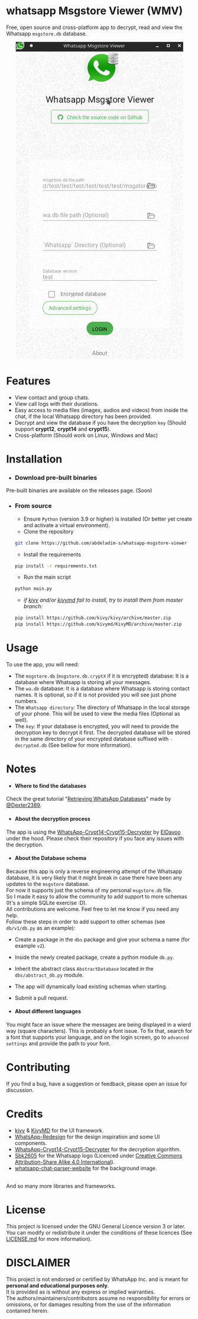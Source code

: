 # whatsapp Msgstore Viewer (WMV)
Free, open source and cross-platform app to decrypt, read and view the Whatsapp `msgstore.db` database.
<br/>
<p align="center">
  <img src="./assets/demo/demo_gif_2.gif">
</p>

# Features
* View contact and group chats. 
* View call logs with their durations.
* Easy access to media files (images, audios and videos) from inside the chat, if the local Whatsapp directory has been provided. 
* Decrypt and view the database if you have the decryption `key` (Should support **crypt12**, **crypt14** and **crypt15**).
* Cross-platform (Should work on Linux, Windows and Mac)


# Installation
* ### Download pre-built binaries
Pre-built binaries are available on the releases page. 
(Soon) 
* ### From source
  * Ensure `Python` (version 3.9 or higher) is installed (Or better yet create and activate a virtual environment).
  * Clone the repository
  ```bash 
  git clone https://github.com/abdeladim-s/whatsapp-msgstore-viewer 
  ```
  * Install the requirements
  ```bash 
  pip install -r requirements.txt
  ```
  * Run the main script
  ```bash 
  python main.py 
  ```
  * _if [kivy](https://kivy.org/doc/stable/) and/or [kivymd](https://kivymd.readthedocs.io/) fail to install, try to install them from master branch:_
  ```bash 
  pip install https://github.com/kivy/kivy/archive/master.zip
  pip install https://github.com/kivymd/KivyMD/archive/master.zip 
  ```

# Usage
To use the app, you will need:
* The `msgstore.db` (`msgstore.db.cryptX` if it is encrypted) database: It is a database where Whatsapp is storing all your messages.
* The `wa.db` database: It is a database where Whatsapp is storing contact names. It is optional, so if it is not provided you will see just phone numbers.
* The `Whatsapp directory`: The directory of Whatsapp in the local storage of your phone. This will be used to view the media files (Optional as well).
* The `key`: If your database is encrypted, you will need to provide the decryption key to decrypt it first. The decrypted database will be stored in the same directory of your encrypted database suffixed with `-decrypted.db`
  (See bellow for more information).

# Notes
* #### Where to find the databases
Check the great tutorial "[Retrieving WhatsApp Databases](https://github.com/Dexter2389/whatsapp-backup-chat-viewer#retrieving-whatsapp-databases)" made by [@Dexter2389](https://github.com/Dexter2389).

* #### About the decryption process
The app is using the [WhatsApp-Crypt14-Crypt15-Decrypter](https://github.com/ElDavoo/WhatsApp-Crypt14-Crypt15-Decrypter) by [ElDavoo](https://github.com/ElDavoo) under the hood.
Please check their repository if you face any issues with the decryption. 
* #### About the Database schema
Because this app is only a reverse engineering attempt of the Whatsapp database, it is very likely that it might break
in case there have been any updates to the `msgstore` database.
<br/>
For now it supports just the schema of my personal `msgstore.db` file.
<br/>
So I made it easy to allow the community to add support to more schemas (It's a simple SQLite exercise :D).
<br/>
All contributions are welcome. Feel free to let me know if you need any help.
<br/>
Follow these steps in order to add support to other schemas (see `db/v1/db.py` as an example):
* Create a package in the `dbs` package and give your schema a name (for example `v2`).
* Inside the newly created package, create a python module `db.py`.
* Inherit the abstract class `AbstractDatabase` located in the `dbs/abstract_db.py` module.
* The app will dynamically load existing schemas when starting. 
* Submit a pull request. 

* #### About different languages
You might face an issue where the messages are being displayed in a wierd way (square characters).
This is probably a font issue. To fix that, search for a font that supports your language, and on the login screen, go to
`advanced settings` and provide the path to your font. 
# Contributing
If you find a bug, have a suggestion or feedback, please open an issue for discussion.

# Credits

- [kivy](https://kivy.org) & [KivyMD](https://kivymd.readthedocs.io) for the UI framework.
- [WhatsApp-Redesign](https://github.com/haddiebakrie/WhatsApp-Redesign) for the design inspiration and some UI components.
- [WhatsApp-Crypt14-Crypt15-Decrypter](https://github.com/ElDavoo/WhatsApp-Crypt14-Crypt15-Decrypter) for the decryption algorithm.
- [Sbk2605](https://commons.m.wikimedia.org/wiki/File:Whatsapp_logo.jpg) for the Whatsapp logo (Licenced under [Creative Commons Attribution-Share Alike 4.0 International](https://creativecommons.org/licenses/by-sa/4.0/deed.en)).
- [whatsapp-chat-parser-website](https://github.com/Pustur/whatsapp-chat-parser-website) for the background image.
<br/>
And so many more libraries and frameworks.


# License

This project is licensed under the GNU General Licence version 3 or later. You can modify or redistribute it under the conditions
of these licences (See [LICENSE.md](./LICENSE.md) for more information).

# DISCLAIMER
This project is not endorsed or certified by WhatsApp Inc. and is meant for **personal and educational purposes only**.
<br/>
It is provided as is without any express or implied warranties.<br>
The authors/maintainers/contributors assume no responsibility for errors or omissions, or for damages resulting from the use of the information contained herein.<br>




